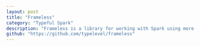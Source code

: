 ```yaml
---
layout: post
title: "Frameless"
category: "Typeful Spark"
description: "Frameless is a library for working with Spark using more expressive types."
github: "https://github.com/typelevel/frameless"
---
```

